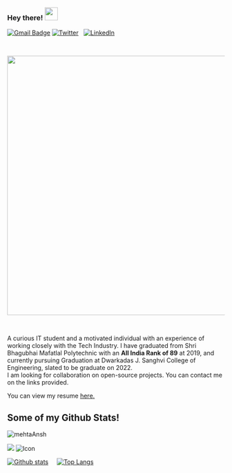 ### Hey there! <img src="https://raw.githubusercontent.com/MartinHeinz/MartinHeinz/master/wave.gif" width="30px">

[![Gmail Badge](https://img.shields.io/badge/8anshmehta@gmail.com-c14438?style=flat&logo=Gmail&logoColor=white)](mailto:8anshmehta@gmail.com) 
[![Twitter][1.2]][1] &nbsp; [![LinkedIn][2.2]][2]

<!-- Icons -->

[1.2]: http://i.imgur.com/wWzX9uB.png (twitter icon without padding)
[2.2]: https://raw.githubusercontent.com/MartinHeinz/MartinHeinz/master/linkedin-3-16.png (LinkedIn icon without padding)

<!-- Links to your social media accounts -->

[1]: https://twitter.com/mehtansh
[2]: https://www.linkedin.com/in/mehtansh/

<br/>
<p align="middle">
  <img width="600" src="https://github-profile-trophy.vercel.app/?username=mehtaAnsh&rank=SS,S,AAA,AA,A,B,C&row=1&column=5"/>
</p>
<br/>

  A curious IT student and a motivated individual with an experience of working closely with the Tech Industry.
  I have graduated from Shri Bhagubhai Mafatlal Polytechnic with an <b>All India Rank of 89</b> at 2019, and currently pursuing Graduation at Dwarkadas J. Sanghvi College of Engineering, slated to be graduate on 2022.
  <br/>I am looking for collaboration on open-source projects. You can contact me on the links provided.
  <br/>
</p><p align='left'> You can view my resume <a href='https://drive.google.com/file/d/1gSc9di3OivtXdYZHG2JX2bJNo9_x7p7i/view?usp=sharing' target=_blank><u>here</u>.</a></p>

## Some of my Github Stats!
<p align=left> <img src=https://komarev.com/ghpvc/?username=mehtaAnsh alt=mehtaAnsh /> </p>

![](https://img.shields.io/badge/Code-JavaScript-informational?style=flat&logo=data:image/svg%2bxml;base64,<BASE64_DATA>)
![Icon](https://img.shields.io/badge/visual%20studio%20code-blue.svg?logo=visual%20studio%20code)

[![Github stats](https://github-readme-stats.vercel.app/api?username=mehtaAnsh&show_icons=true&include_all_commits=true)](https://github.com/mehtaAnsh/github-readme-stats)
&nbsp; &nbsp;
[![Top Langs](https://github-readme-stats.vercel.app/api/top-langs/?username=mehtaAnsh&layout=compact)](https://github.com/mehtaAnsh/github-readme-stats)
<!--
**mehtaAnsh/mehtaAnsh** is a ✨ _special_ ✨ repository because its `README.md` (this file) appears on your GitHub profile.

Here are some ideas to get you started:

- 🔭 I’m currently working on ...
- 🌱 I’m currently learning ...
- 👯 I’m looking to collaborate on ...
- 🤔 I’m looking for help with ...
- 💬 Ask me about ...
- 📫 How to reach me: ...
- 😄 Pronouns: ...
- ⚡ Fun fact: ...
-->
